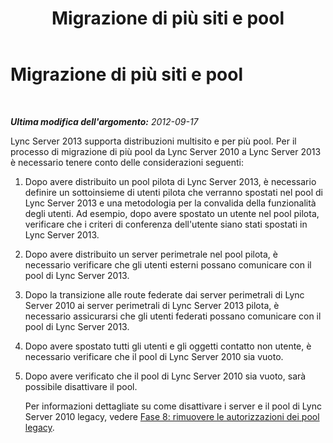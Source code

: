 ﻿---
title: Migrazione di più siti e pool
TOCTitle: Migrazione di più siti e pool
ms:assetid: a6d726d2-564d-4b39-a97c-5656a673292a
ms:mtpsurl: https://technet.microsoft.com/it-it/library/JJ205165(v=OCS.15)
ms:contentKeyID: 49301580
ms.date: 08/24/2015
mtps_version: v=OCS.15
ms.translationtype: HT
---

# Migrazione di più siti e pool

 

_**Ultima modifica dell'argomento:** 2012-09-17_

Lync Server 2013 supporta distribuzioni multisito e per più pool. Per il processo di migrazione di più pool da Lync Server 2010 a Lync Server 2013 è necessario tenere conto delle considerazioni seguenti:

1.  Dopo avere distribuito un pool pilota di Lync Server 2013, è necessario definire un sottoinsieme di utenti pilota che verranno spostati nel pool di Lync Server 2013 e una metodologia per la convalida della funzionalità degli utenti. Ad esempio, dopo avere spostato un utente nel pool pilota, verificare che i criteri di conferenza dell'utente siano stati spostati in Lync Server 2013.

2.  Dopo avere distribuito un server perimetrale nel pool pilota, è necessario verificare che gli utenti esterni possano comunicare con il pool di Lync Server 2013.

3.  Dopo la transizione alle route federate dai server perimetrali di Lync Server 2010 ai server perimetrali di Lync Server 2013 pilota, è necessario assicurarsi che gli utenti federati possano comunicare con il pool di Lync Server 2013.

4.  Dopo avere spostato tutti gli utenti e gli oggetti contatto non utente, è necessario verificare che il pool di Lync Server 2010 sia vuoto.

5.  Dopo avere verificato che il pool di Lync Server 2010 sia vuoto, sarà possibile disattivare il pool.
    
    Per informazioni dettagliate su come disattivare i server e il pool di Lync Server 2010 legacy, vedere [Fase 8: rimuovere le autorizzazioni dei pool legacy](phase-8-decommission-legacy-pools.md).

